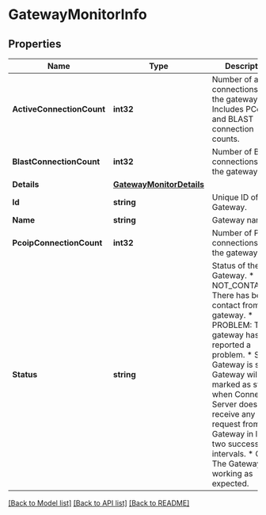 # GatewayMonitorInfo

## Properties

Name | Type | Description | Notes
------------ | ------------- | ------------- | -------------
**ActiveConnectionCount** | **int32** | Number of active connections for the gateway. Includes PCoIP and BLAST connection counts. | [optional] 
**BlastConnectionCount** | **int32** | Number of BLAST connections for the gateway. | [optional] 
**Details** | [**GatewayMonitorDetails**](GatewayMonitorDetails.md) |  | 
**Id** | **string** | Unique ID of the Gateway. | 
**Name** | **string** | Gateway name. | 
**PcoipConnectionCount** | **int32** | Number of PCoIP connections for the gateway. | [optional] 
**Status** | **string** | Status of the Gateway. * NOT_CONTACTED: There has been no contact from the gateway. * PROBLEM: The gateway has reported a problem. * STALE: Gateway is stale. Gateway will be marked as stale when Connection Server does not receive any request from the Gateway in last two successive intervals. * OK: The Gateway is working as expected. | 

[[Back to Model list]](../README.md#documentation-for-models) [[Back to API list]](../README.md#documentation-for-api-endpoints) [[Back to README]](../README.md)


